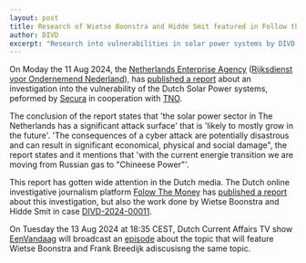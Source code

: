 ```yaml
---
layout: post
title: Research of Wietse Boonstra and Hidde Smit featured in Follow the Money and on EenVandaag
author: DIVD
excerpt: "Research into vulnerabilities in solar power systems by DIVD researchers Wietse Boonstra and Hidde Smit featured in, Dutch, media Follow the Money and 1Vandaag"
---
```

On Moday the 11 Aug 2024, the [Netherlands Enterprise Agency](https://english.rvo.nl/) ([Rijksdienst voor Ondernemend Nederland](https://rvo.nl)), has [published a report](https://topsectorenergie.nl/kennisbank/maatregelen-cyberveiligheid-zonpv/) about an investigation into the vulnerability of the Dutch Solar Power systems, peformed by [Secura](https://www.secura.com/) in cooperation with [TNO](https://www.tno.nl/en/).

The conclusion of the report states that 'the solar power sector in The Netherlands has a significant attack surface' that is 'likely to mostly grow in the future'. 'The consequences of a cyber attack are potentially disastrous and can result in significant economical, physical and social damage", the report states and it mentions that 'with the current energie transition we are moving from Russian gas to "Chineese Power"'.

This report has gotten wide attention in the Dutch media. The Dutch online investigative journalism platform [Folow The Money](https://www.ftm.nl/) has [published a report]() about this investigation, but also the work done by Wietse Boonstra and Hidde Smit in case [DIVD-2024-00011](/DIVD-2024-00011/).

On Tuesday the 13 Aug 2024 at 18:35 CEST, Dutch Current Affairs TV show [EenVandaag](https://eenvandaag.avrotros.nl/) will broadcast an [episode](https://eenvandaag.avrotros.nl/TODO) about the topic that will feature Wietse Boonstra and Frank Breedijk adiscusisng the same topic.